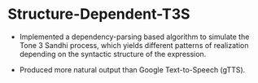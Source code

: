 # Structure-Dependent-T3S

* Implemented a dependency-parsing based algorithm to simulate the Tone 3 Sandhi process, which yields different patterns of realization depending on the syntactic structure of the expression.

* Produced more natural output than Google Text-to-Speech (gTTS).
